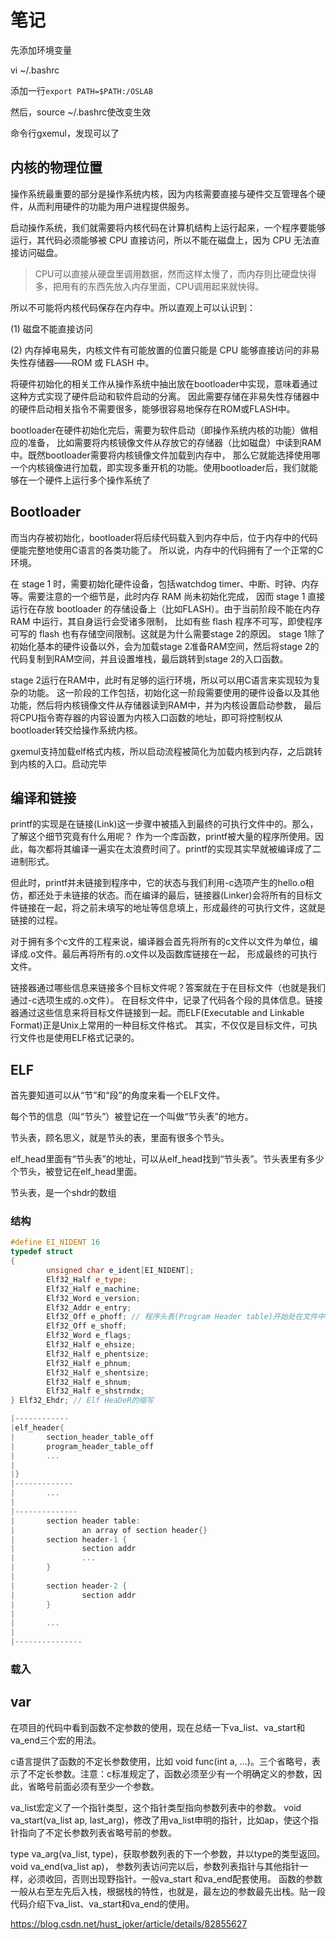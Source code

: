 # 笔记

先添加环境变量

vi ~/.bashrc

添加一行`export PATH=$PATH:/OSLAB`

然后，source ~/.bashrc使改变生效

命令行gxemul，发现可以了

## 内核的物理位置

操作系统最重要的部分是操作系统内核，因为内核需要直接与硬件交互管理各个硬件，从而利用硬件的功能为用户进程提供服务。

启动操作系统，我们就需要将内核代码在计算机结构上运行起来，一个程序要能够运行，其代码必须能够被 CPU 直接访问，所以不能在磁盘上，因为 CPU 无法直接访问磁盘。

> CPU可以直接从硬盘里调用数据，然而这样太慢了，而内存则比硬盘快得多，把用有的东西先放入内存里面，CPU调用起来就快得。

所以不可能将内核代码保存在内存中。所以直观上可以认识到：

(1) 磁盘不能直接访问

(2) 内存掉电易失，内核文件有可能放置的位置只能是 CPU 能够直接访问的非易失性存储器——ROM 或 FLASH 中。

将硬件初始化的相关工作从操作系统中抽出放在bootloader中实现，意味着通过这种方式实现了硬件启动和软件启动的分离。 因此需要存储在非易失性存储器中的硬件启动相关指令不需要很多，能够很容易地保存在ROM或FLASH中。

bootloader在硬件初始化完后，需要为软件启动（即操作系统内核的功能）做相应的准备， 比如需要将内核镜像文件从存放它的存储器（比如磁盘）中读到RAM中。既然bootloader需要将内核镜像文件加载到内存中， 那么它就能选择使用哪一个内核镜像进行加载，即实现多重开机的功能。使用bootloader后，我们就能够在一个硬件上运行多个操作系统了

## Bootloader

而当内存被初始化，bootloader将后续代码载入到内存中后，位于内存中的代码便能完整地使用C语言的各类功能了。 所以说，内存中的代码拥有了一个正常的C环境。

在 stage 1 时，需要初始化硬件设备，包括watchdog timer、中断、时钟、内存等。需要注意的一个细节是，此时内存 RAM 尚未初始化完成， 因而 stage 1 直接运行在存放 bootloader 的存储设备上（比如FLASH）。由于当前阶段不能在内存 RAM 中运行，其自身运行会受诸多限制， 比如有些 flash 程序不可写，即使程序可写的 flash 也有存储空间限制。这就是为什么需要stage 2的原因。 stage 1除了初始化基本的硬件设备以外，会为加载stage 2准备RAM空间，然后将stage 2的代码复制到RAM空间，并且设置堆栈，最后跳转到stage 2的入口函数。

stage 2运行在RAM中，此时有足够的运行环境，所以可以用C语言来实现较为复杂的功能。 这一阶段的工作包括，初始化这一阶段需要使用的硬件设备以及其他功能，然后将内核镜像文件从存储器读到RAM中，并为内核设置启动参数， 最后将CPU指令寄存器的内容设置为内核入口函数的地址，即可将控制权从bootloader转交给操作系统内核。

gxemul支持加载elf格式内核，所以启动流程被简化为加载内核到内存，之后跳转到内核的入口。启动完毕

## 编译和链接

printf的实现是在链接(Link)这一步骤中被插入到最终的可执行文件中的。那么，了解这个细节究竟有什么用呢？ 作为一个库函数，printf被大量的程序所使用。因此，每次都将其编译一遍实在太浪费时间了。printf的实现其实早就被编译成了二进制形式。

但此时，printf并未链接到程序中，它的状态与我们利用-c选项产生的hello.o相仿，都还处于未链接的状态。而在编译的最后，链接器(Linker)会将所有的目标文件链接在一起，将之前未填写的地址等信息填上，形成最终的可执行文件，这就是链接的过程。

对于拥有多个c文件的工程来说，编译器会首先将所有的c文件以文件为单位，编译成.o文件。最后再将所有的.o文件以及函数库链接在一起， 形成最终的可执行文件。

链接器通过哪些信息来链接多个目标文件呢？答案就在于在目标文件（也就是我们通过-c选项生成的.o文件）。 在目标文件中，记录了代码各个段的具体信息。链接器通过这些信息来将目标文件链接到一起。而ELF(Executable and Linkable Format)正是Unix上常用的一种目标文件格式。 其实，不仅仅是目标文件，可执行文件也是使用ELF格式记录的。

## ELF

首先要知道可以从“节”和“段”的角度来看一个ELF文件。

每个节的信息（叫“节头”）被登记在一个叫做“节头表”的地方。

节头表，顾名思义，就是节头的表，里面有很多个节头。

elf_head里面有“节头表”的地址，可以从elf_head找到“节头表”。节头表里有多少个节头，被登记在elf_head里面。

节头表，是一个shdr的数组

### 结构

```cpp
#define EI_NIDENT 16
typedef struct
{
        unsigned char e_ident[EI_NIDENT];
        Elf32_Half e_type;
        Elf32_Half e_machine;
        Elf32_Word e_version;
        Elf32_Addr e_entry;
        Elf32_Off e_phoff; // 程序头表(Program Header table)开始处在文件中的偏移量
        Elf32_Off e_shoff;
        Elf32_Word e_flags;
        Elf32_Half e_ehsize;
        Elf32_Half e_phentsize;
        Elf32_Half e_phnum;
        Elf32_Half e_shentsize;
        Elf32_Half e_shnum;
        Elf32_Half e_shstrndx;
} Elf32_Ehdr; // Elf HeaDeR的缩写
```

```cpp
|------------
|elf_header{
|       section_header_table_off
|       program_header_table_off
|       ...
|
|}
|-------------
|       ...
|
|--------------
|       section header table:
|               an array of section header{}
|       section header-1 {
|               section addr
|               ...
|       }
|
|       section header-2 {
|               section addr
|       }
|
|       ...
|
|---------------
```

### 载入

## var

在项目的代码中看到函数不定参数的使用，现在总结一下va_list、va_start和va_end三个宏的用法。

c语言提供了函数的不定长参数使用，比如 void func(int a, …)。三个省略号，表示了不定长参数。注意：c标准规定了，函数必须至少有一个明确定义的参数，因此，省略号前面必须有至少一个参数。

va_list宏定义了一个指针类型，这个指针类型指向参数列表中的参数。
void va_start(va_list ap, last_arg)，修改了用va_list申明的指针，比如ap，使这个指针指向了不定长参数列表省略号前的参数。

type va_arg(va_list, type)，获取参数列表的下一个参数，并以type的类型返回。
void va_end(va_list ap)， 参数列表访问完以后，参数列表指针与其他指针一样，必须收回，否则出现野指针。一般va_start 和va_end配套使用。
函数的参数一般从右至左先后入栈，根据栈的特性，也就是，最左边的参数最先出栈。贴一段代码介绍下va_list、va_start和va_end的使用。

https://blog.csdn.net/hust_joker/article/details/82855627
